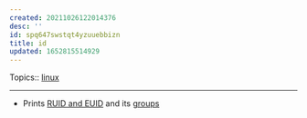 ```yaml
---
created: 20211026122014376
desc: ''
id: spq647swstqt4yzuuebbizn
title: id
updated: 1652815514929
---
```

   
Topics::  [linux](../topics/linux.md)   
   
   
---   
   
   
- Prints [RUID and EUID](../devlog/ruid%20and%20euid.md) and its [groups](../devlog/groups.md)